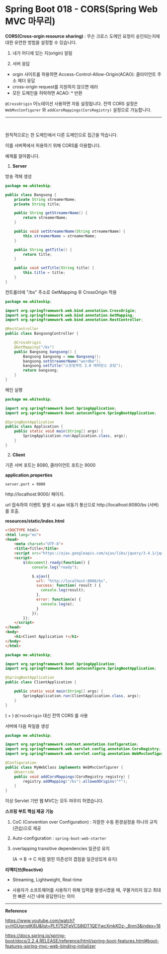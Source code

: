 # Spring Boot 018 - CORS(Spring Web MVC 마무리)

**CORS(Cross-orgin resource sharing)** : 무슨 크로스 도메인 요청이 승인되는지에 대한 유연한 방법을 설정할 수 있습니다.

1) 내가 어디에 있는 지(origin) 알림 

2) 서버 응답

- orgin 사이트를 허용하면 Access-Control-Allow-Origin(ACAO): 클라이언트 주소 헤더 응답
- cross-origin request를 지원하지 않으면 에러
- 모든 도메인을 허락하면 ACAO: * 반환

`@CrossOrigin` 어노테이션 사용하면 자동 설정됩니다. 전역 CORS 설정은 `WebMvcConfigurer` 와 `addCorsMappings(CorsRegistry)` 설정으로 가능합니다.

---

<br>

원칙적으로는 한 도메인에서 다른 도메인으로 접근을 막습니다.

이를 서버쪽에서 허용하기 위해 CORS를 이용합니다.

예제를 알아봅니다.



1. **Server**

방송 객체 생성

```java
package me.whiteship;

public class Bangsong {
    private String streamerName;
    private String title;

    public String getStreamerName() {
        return streamerName;
    }

    public void setStreamerName(String streamerName) {
        this.streamerName = streamerName;
    }

    public String getTitle() {
        return title;
    }

    public void setTitle(String title) {
        this.title = title;
    }
}
```

컨트롤러에 "/bs" 주소로 GetMapping 후 CrossOrigin 적용

```java
package me.whiteship;

import org.springframework.web.bind.annotation.CrossOrigin;
import org.springframework.web.bind.annotation.GetMapping;
import org.springframework.web.bind.annotation.RestController;

@RestController
public class BangsongController {

    @CrossOrigin
    @GetMapping("/bs")
    public Bangsong bangsong() {
        Bangsong bangsong = new Bangsong();
        bangsong.setStreamerName("wordbe");
        bangsong.setTitle("스프링부트 2.0 레퍼런스 코딩");
        return bangsong;
    }
}
```

메인 실행

```java
package me.whiteship;

import org.springframework.boot.SpringApplication;
import org.springframework.boot.autoconfigure.SpringBootApplication;

@SpringBootApplication
public class Application {
    public static void main(String[] args) {
        SpringApplication.run(Application.class, args);
    }
}
```



2. **Client**

기존 서버 포트는 8080, 클라이언트 포트는 9000

**application.properties**

```properties
server.port = 9000
```



http://localhost:9000/ 페이지.

url 접속하여 이벤트 발생 시 ajax 비동기 통신으로 http://localhost:8080/bs (서버)를 호출.

**resources/static/index.html**

```html
<!DOCTYPE html>
<html lang="en">
<head>
    <meta charset="UTF-8">
    <title>Title</title>
    <script src="https://ajax.googleapis.com/ajax/libs/jquery/3.4.1/jquery.min.js"></script>
    <script>
        $(document).ready(function() {
            console.log("ready");

            $.ajax({
              url: "http://localhost:8080/bs",
              success: function( result ) {
                console.log(result);
              },
              error: function(e) {
                console.log(e);
              }
            });
        });
    </script>
</head>
<body>
    <h1>Client Application !</h1>
</body>
</html>
```

```java
package me.whiteship;

import org.springframework.boot.SpringApplication;
import org.springframework.boot.autoconfigure.SpringBootApplication;

@SpringBootApplication
public class ClientApplication {

    public static void main(String[] args) {
        SpringApplication.run(ClientApplication.class, args);
    }
}
```



( + ) `@CrossOrigin` 대신 전역 CORS 를 사용

서버에 다음 파일을 생성

```java
package me.whiteship;

import org.springframework.context.annotation.Configuration;
import org.springframework.web.servlet.config.annotation.CorsRegistry;
import org.springframework.web.servlet.config.annotation.WebMvcConfigurer;

@Configuration
public class MyWebClass implements WebMvcConfigurer {
    @Override
    public void addCorsMappings(CorsRegistry registry) {
        registry.addMapping("/bs").allowedOrigins("*");
    }
}
```





이상 Servlet 기반 웹 MVC는 모두 마무리 하였습니다.



**스프링 부트 핵심 제공 기능**

1. CoC (Convention over Configuration) : 자잘한 수동 환경설정을 하나의 규칙(관습)으로 제공

2. Auto-configuration : `spring-boot-web-starter`

3. overlapping transitive dependencies 일관성 유지

   (A → B → C 처럼 얽힌 의존성의 겹침을 일관성있게 유지)



**리액티브(Reactive)**

* Streaming, Lightweight, Real-time

* 사용자가 소프트웨어를 사용하기 위해 입력을 발생시켰을 때, 꾸물거리지 않고 최대한 빠른 시간 내에 응답한다는 의미





---

**Reference**

https://www.youtube.com/watch?v=HGUgrrqtK8U&list=PLfI752FpVCS8tDT1QEYwcXmkKDz-_6nm3&index=18

https://docs.spring.io/spring-boot/docs/2.2.4.RELEASE/reference/html/spring-boot-features.html#boot-features-spring-mvc-web-binding-initializer